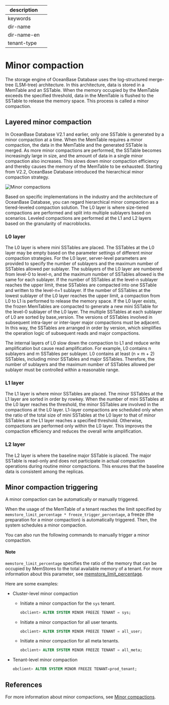 |description||
|---|---|
|keywords||
|dir-name||
|dir-name-en||
|tenant-type||

# Minor compaction

The storage engine of OceanBase Database uses the log-structured merge-tree (LSM-tree) architecture. In this architecture, data is stored in a MemTable and an SSTable. When the memory occupied by the MemTable exceeds the specified threshold, data in the MemTable is flushed to the SSTable to release the memory space. This process is called a minor compaction.

## Layered minor compaction

In OceanBase Database V2.1 and earlier, only one SSTable is generated by a minor compaction at a time. When the MemTable requires a minor compaction, the data in the MemTable and the generated SSTable is merged. As more minor compactions are performed, the SSTable becomes increasingly large in size, and the amount of data in a single minor compaction also increases. This slows down minor compaction efficiency and thereby causes the memory of the MemTable to be exhausted. Starting from V2.2, OceanBase Database introduced the hierarchical minor compaction strategy.

![Minor compactions](https://obbusiness-private.oss-cn-shanghai.aliyuncs.com/doc/img/observer-enterprise/V4.2.1/700.reference/100.oceanbase-database-concepts/900.storage-architecture/300.dump-and-merge/dump.png)

Based on specific implementations in the industry and the architecture of OceanBase Database, you can regard hierarchical minor compaction as a tiered-leveled compaction solution. The L0 layer is where size-tiered compactions are performed and split into multiple sublayers based on scenarios. Leveled compactions are performed at the L1 and L2 layers based on the granularity of macroblocks.

### L0 layer

The L0 layer is where mini SSTables are placed. The SSTables at the L0 layer may be empty based on the parameter settings of different minor compaction strategies. For the L0 layer, server-level parameters are provided to specify the number of sublayers and the maximum number of SSTables allowed per sublayer. The sublayers of the L0 layer are numbered from level-0 to level-n, and the maximum number of SSTables allowed is the same for each sublayer. If the number of SSTables at the level-n sublayer reaches the upper limit, these SSTables are compacted into one SSTable and written to the level-n+1 sublayer. If the number of SSTables at the lowest sublayer of the L0 layer reaches the upper limit, a compaction from L0 to L1 is performed to release the memory space. If the L0 layer exists, the frozen MemTables are compacted to generate a new mini SSTable for the level-0 sublayer of the L0 layer. The multiple SSTables at each sublayer of L0 are sorted by base_version. The versions of SSTables involved in subsequent intra-layer or inter-layer major compactions must be adjacent. In this way, the SSTables are arranged in order by version, which simplifies the operation logic of subsequent reads and major compactions.

The internal layers of L0 slow down the compaction to L1 and reduce write amplification but cause read amplification. For example, L0 contains n sublayers and m SSTables per sublayer. L0 contains at least (n × m + 2) SSTables, including minor SSTables and major SSTables. Therefore, the number of sublayers and the maximum number of SSTables allowed per sublayer must be controlled within a reasonable range.

### L1 layer

The L1 layer is where minor SSTables are placed. The minor SSTables at the L1 layer are sorted in order by rowkey. When the number of mini SSTables at the L0 layer reaches the threshold, the minor SSTables are involved in the compactions at the L0 layer. L1-layer compactions are scheduled only when the ratio of the total size of mini SSTables at the L0 layer to that of minor SSTables at the L1 layer reaches a specified threshold. Otherwise, compactions are performed only within the L0 layer. This improves the compaction efficiency and reduces the overall write amplification.

### L2 layer

The L2 layer is where the baseline major SSTable is placed. The major SSTable is read-only and does not participate in actual compaction operations during routine minor compactions. This ensures that the baseline data is consistent among the replicas.

## Minor compaction triggering

A minor compaction can be automatically or manually triggered.

When the usage of the MemTable of a tenant reaches the limit specified by `memstore_limit_percentage * freeze_trigger_percentage`, a freeze (the preparation for a minor compaction) is automatically triggered. Then, the system schedules a minor compaction.

You can also run the following commands to manually trigger a minor compaction.

<main id="notice" type='explain'>
    <h4>Note</h4>
    <p><code>memstore_limit_percentage</code> specifies the ratio of the memory that can be occupied by MemStores to the total available memory of a tenant. For more information about this parameter, see <a href="../../../800.configuration-items-and-system-variables/100.system-configuration-items/300.cluster-level-configuration-items/13900.memstore_limit_percentage.md">memstore_limit_percentage</a>. </p>
  </main>

Here are some examples:

* Cluster-level minor compaction

   * Initiate a minor compaction for the `sys` tenant.

      ```sql
      obclient> ALTER SYSTEM MINOR FREEZE TENANT = sys;
      ```

   * Initiate a minor compaction for all user tenants.

      ```sql
      obclient> ALTER SYSTEM MINOR FREEZE TENANT = all_user;
      ```

   * Initiate a minor compaction for all meta tenants.

      ```sql
      obclient> ALTER SYSTEM MINOR FREEZE TENANT = all_meta;
      ```

* Tenant-level minor compaction

   ```sql
   obclient> ALTER SYSTEM MINOR FREEZE TENANT=prod_tenant;
   ```

## References

For more information about minor compactions, see [Minor compactions](../../../200.system-management/500.manage-data-storage/100.dump-management/100.dump-management-overview.md).
